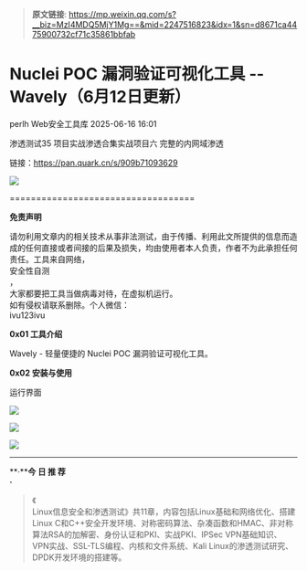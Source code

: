 > **原文链接**: https://mp.weixin.qq.com/s?__biz=MzI4MDQ5MjY1Mg==&mid=2247516823&idx=1&sn=d8671ca4475900732cf71c35861bbfab

#  Nuclei POC 漏洞验证可视化工具 -- Wavely（6月12日更新）  
perlh  Web安全工具库   2025-06-16 16:01  
  
渗透测试35 项目实战渗透合集实战项目六 完整的内网域渗透  
  
链接：https://pan.quark.cn/s/909b71093629  
  
![](https://mmbiz.qpic.cn/sz_mmbiz_png/8H1dCzib3UibtAVEDkAbicL1MdFInL16p35N9MyTFIZQztNj5R2PRJW5YBubaUW0jcJAw5oF16BickW99nvwv9Ybcw/640?wx_fmt=png&from=appmsg "")  
  
===================================  
  
**免责声明**  
  
请勿利用文章内的相关技术从事非法测试，由于传播、利用此文所提供的信息而造成的任何直接或者间接的后果及损失，均由使用者本人负责，作者不为此承担任何责任。工具来自网络，  
安全性自测  
，  
大家都要把工具当做病毒对待，在虚拟机运行。  
如有侵权请联系删除。个人微信：  
ivu123ivu  
  
  
**0x01 工具介绍**  
  
Wavely - 轻量便捷的 Nuclei POC 漏洞验证可视化工具。  
  
**0x02 安装与使用**  
  
运行界面  
  
![](https://mmbiz.qpic.cn/sz_mmbiz_png/8H1dCzib3UibtAVEDkAbicL1MdFInL16p35OX0pB2JCicQWuHC9p2oicUMAQqgGBCz9WOicEs04K92LLPrrS8feJgDibg/640?wx_fmt=png&from=appmsg "")  
  
![](https://mmbiz.qpic.cn/sz_mmbiz_png/8H1dCzib3UibtAVEDkAbicL1MdFInL16p358QBNJVgpibe8z7MbmyJTLAOboOEmbYcXf6e3wZ5MXQicQmoNAtrZNoqg/640?wx_fmt=png&from=appmsg "")  
  
  
![](https://mmbiz.qpic.cn/mmbiz_jpg/8H1dCzib3Uibu7uX2oYjbbibndft14nzUMIoRia7UqCAgMXSZAu1iaBDWSWLLuFnyibwfOiaCLO7YXaC6qib8icgHXwoe3Q/640?wx_fmt=jpeg "")  
  
****  
  
  
**·****今 日 推 荐**  
**·**  
  
> 《  
Linux信息安全和渗透测试》共11章，内容包括Linux基础和网络优化、搭建Linux C和C++安全开发环境、对称密码算法、杂凑函数和HMAC、非对称算法RSA的加解密、身份认证和PKI、实战PKI、IPSec VPN基础知识、VPN实战、SSL-TLS编程、内核和文件系统、Kali Linux的渗透测试研究、DPDK开发环境的搭建等。   
  
  
  
  
